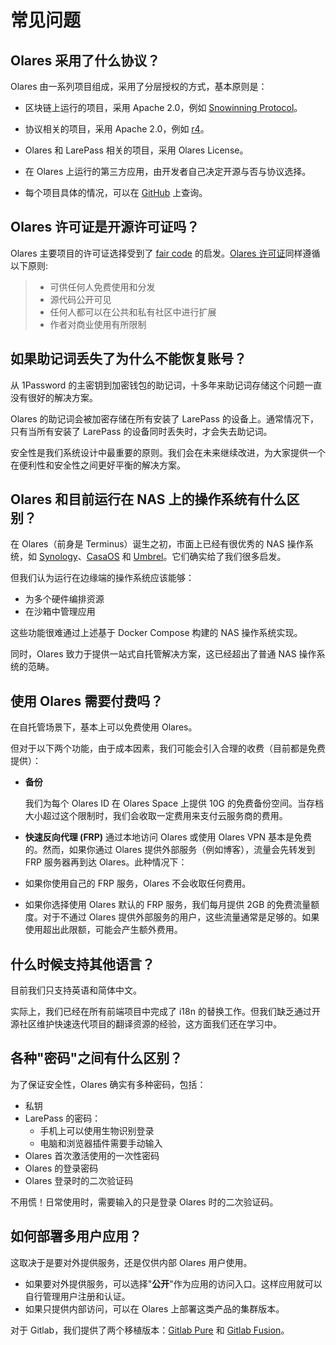 # 常见问题

## Olares 采用了什么协议？

Olares 由一系列项目组成，采用了分层授权的方式，基本原则是：

- 区块链上运行的项目，采用 Apache 2.0，例如 [Snowinning Protocol](https://github.com/beclab/olaresdid-contract-system)。
- 协议相关的项目，采用 Apache 2.0，例如 [r4](https://github.com/beclab/r4)。
- Olares 和 LarePass 相关的项目，采用 Olares License。
- 在 Olares 上运行的第三方应用，由开发者自己决定开源与否与协议选择。

- 每个项目具体的情况，可以在 [GitHub](https://github.com/beclab) 上查询。

## Olares 许可证是开源许可证吗？

Olares 主要项目的许可证选择受到了 [fair code](https://faircode.io/) 的启发。[Olares 许可证](https://github.com/beclab/Olares/blob/main/LICENSE.md)同样遵循以下原则:

> - 可供任何人免费使用和分发
> - 源代码公开可见
> - 任何人都可以在公共和私有社区中进行扩展
> - 作者对商业使用有所限制

## 如果助记词丢失了为什么不能恢复账号？

从 1Password 的主密钥到加密钱包的助记词，十多年来助记词存储这个问题一直没有很好的解决方案。

Olares 的助记词会被加密存储在所有安装了 LarePass 的设备上。通常情况下，只有当所有安装了 LarePass 的设备同时丢失时，才会失去助记词。

安全性是我们系统设计中最重要的原则。我们会在未来继续改进，为大家提供一个在便利性和安全性之间更好平衡的解决方案。

## Olares 和目前运行在 NAS 上的操作系统有什么区别？

在 Olares（前身是 Terminus）诞生之初，市面上已经有很优秀的 NAS 操作系统，如 [Synology](https://www.synology.com/en-global/dsm/packages)、[CasaOS](https://github.com/IceWhaleTech/CasaOS) 和 [Umbrel](https://github.com/getumbrel/umbrel)。它们确实给了我们很多启发。

但我们认为运行在边缘端的操作系统应该能够：

- 为多个硬件编排资源
- 在沙箱中管理应用

这些功能很难通过上述基于 Docker Compose 构建的 NAS 操作系统实现。

同时，Olares 致力于提供一站式自托管解决方案，这已经超出了普通 NAS 操作系统的范畴。

## 使用 Olares 需要付费吗？

在自托管场景下，基本上可以免费使用 Olares。

但对于以下两个功能，由于成本因素，我们可能会引入合理的收费（目前都是免费提供）：

- **备份**

  我们为每个 Olares ID 在 Olares Space 上提供 10G 的免费备份空间。当存档大小超过这个限制时，我们会收取一定费用来支付云服务商的费用。

- **快速反向代理 (FRP)**
通过本地访问 Olares 或使用 Olares VPN 基本是免费的。然而，如果你通过 Olares 提供外部服务（例如博客），流量会先转发到 FRP 服务器再到达 Olares。此种情况下：

- 如果你使用自己的 FRP 服务，Olares 不会收取任何费用。
- 如果你选择使用 Olares 默认的 FRP 服务，我们每月提供 2GB 的免费流量额度。对于不通过 Olares 提供外部服务的用户，这些流量通常是足够的。如果使用超出此限额，可能会产生额外费用。

## 什么时候支持其他语言？

目前我们只支持英语和简体中文。

实际上，我们已经在所有前端项目中完成了 i18n 的替换工作。但我们缺乏通过开源社区维护快速迭代项目的翻译资源的经验，这方面我们还在学习中。

## 各种"密码"之间有什么区别？

为了保证安全性，Olares 确实有多种密码，包括：

- 私钥
- LarePass 的密码：
  - 手机上可以使用生物识别登录
  - 电脑和浏览器插件需要手动输入
- Olares 首次激活使用的一次性密码
- Olares 的登录密码
- Olares 登录时的二次验证码

不用慌！日常使用时，需要输入的只是登录 Olares 时的二次验证码。

## 如何部署多用户应用？

这取决于是要对外提供服务，还是仅供内部 Olares 用户使用。

- 如果要对外提供服务，可以选择"**公开**"作为应用的访问入口。这样应用就可以自行管理用户注册和认证。
- 如果只提供内部访问，可以在 Olares 上部署这类产品的集群版本。

对于 Gitlab，我们提供了两个移植版本：[Gitlab Pure](https://github.com/beclab/apps/tree/main/gitlabpure) 和 [Gitlab Fusion](https://github.com/RLovelett/gitlab-fusion)。
